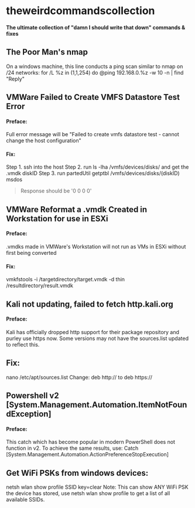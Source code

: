 # theweirdcommandscollection
#### The ultimate collection of "damn I should write that down" commands & fixes

## The Poor Man's nmap
On a windows machine, this line conducts a ping scan similar to nmap on /24 networks:
for /L %z in (1,1,254) do @ping 192.168.0.%z -w 10 -n | find "Reply"

## VMWare Failed to Create VMFS Datastore Test Error
#### Preface:
Full error message will be "Failed to create vmfs datastore test - cannot change the host configuration"
#### Fix:
Step 1. ssh into the host
Step 2. run ls -lha /vmfs/devices/disks/ and get the .vmdk diskID
Step 3. run partedUtil getptbl /vmfs/devices/disks/(diskID) msdos
> Response should be '0 0 0 0'

## VMWare Reformat a .vmdk Created in Workstation for use in ESXi
#### Preface:
.vmdks made in VMWare's Workstation will not run as VMs in ESXi without first being converted
#### Fix:
vmkfstools -i /targetdirectory/target.vmdk -d thin /resultdirectory/result.vmdk

## Kali not updating, failed to fetch http.kali.org
#### Preface:
Kali has officially dropped http support for their package repository and purley use https now.  Some versions may not have the sources.list updated to reflect this.
## Fix:
nano /etc/apt/sources.list
Change:
deb http:// to deb https://

## Powershell v2 [System.Management.Automation.ItemNotFoundException]
#### Preface:
This catch which has become popular in modern PowerShell does not function in v2.  To achieve the same results, use:
Catch [System.Management.Automation.ActionPreferenceStopExecution]

## Get WiFi PSKs from windows devices:
netsh wlan show profile SSID key=clear
Note: This can show ANY WiFi PSK the device has stored, use netsh wlan show profile to get a list of all available SSIDs.
